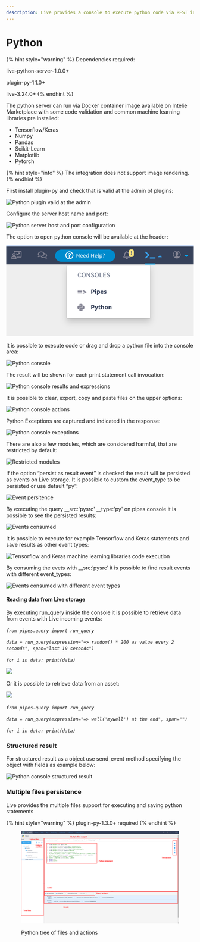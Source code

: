 ```yaml
---
description: Live provides a console to execute python code via REST integration
---
```


# Python

{% hint style="warning" %}
Dependencies required:

live-python-server-1.0.0+&#x20;

plugin-py-1.1.0+

live-3.24.0+
{% endhint %}

The python server can run via Docker container image available on Intelie Marketplace with some code validation and common machine learning libraries pre installed:

* Tensorflow/Keras
* Numpy
* Pandas
* Scikit-Learn
* Matplotlib
* Pytorch

{% hint style="info" %}
The integration does not support image rendering.
{% endhint %}

First install plugin-py and check that is valid at the admin of plugins:

![Python plugin valid at the admin](https://lh6.googleusercontent.com/qtwn6aQ67CI6\_qZNWmsB3KEHJsDZkPAKlLoIgTt05ZJiKNiuwkV7nA5JAer-6tlNxegJjymNLDSATxbo6E0yeEj3hIR9rqAaSfkpsDtju1nCNmcOveo8FF9yb7h3E3eaDEMwkhnNhNITgN85OA)

Configure the server host name and port:

![Python server host and port configuration](https://lh6.googleusercontent.com/iGCo01CMsMTyaOou\_vD-1P19DdX4RV-B5URho6Y81xoZbuO2rFzH\_3\_cyQwkLYK1NEXkuDMkHbDncPSZ8RePh3oN\_Q6Ww8Mjj1Qq8hcS8nBV4kz5Dl7dWlyetjCC5LV0H01Z5vNtgE6Jzf7Ezw)

The option to open python console will be available at the header:

![](<../.gitbook/assets/image (225).png>)

It is possible to execute code or drag and drop a python file into the console area:

![Python console](https://lh6.googleusercontent.com/Qrucr-DkZWLbn8wiQUZxaRV9CHyb-9tCOmlXUIEfpY\_xEt0sWFQW22L-nYFYjOxzB6p\_fyglsscOWBCu4yT1XOxNXfEKq2AZef-6ALQdK4wt55I6VmJ2QUzYi4PLPSEy4JTM9aLcqxQZabdkHg)

The result will be shown for each print statement call invocation:

![Python console results and expressions](https://lh4.googleusercontent.com/jr-PgARKVwwKpyDC4OVE15x5bAT0i6b5MexXhE1GinS4W5kl72wqIpjKDM5ERiY5GwP60ebtJS9p10x1MUNDmgDXv-dQCqmJQxNGwQi29NTHvPWbmBPjfGs9HtKizjn5y2XD\_CHARZp2lbJ-CA)

It is possible to clear, export, copy and paste files on the upper options:

![Python console actions](https://lh3.googleusercontent.com/n6ZftznM9Yd1hga2KAcoPivN\_jOakhF4FbGADkpvow35L0T0-iPxtFd4r-BZoPFZg38HfLZYTqxyRc5QTi5Q5Xrv7hHQQ\_MW96Ls\_VGSB9X5NlU90uuvMLPTS6kiQV-dSAnzS4gXfcx3J9uUCw)

Python Exceptions are captured and indicated in the response:

![Python console exceptions](https://lh5.googleusercontent.com/dbFuWQFBE\_qrfBcJygBnhs0S4b5BGPxnN\_y27Vf6NVJ0Hi3QVqgCq2XE0eTgfbIsenBDlv8tjp7DyThJfCwL\_3YaNKNtQOr3U2eemJa5JCGnDmanzrKV5AxysaYoQ5PpObVVipS76SAE\_gWoBw)

There are also a few modules, which are considered harmful, that are restricted by default:

![Restricted modules](https://lh5.googleusercontent.com/SmscN0uyA2QKU3o6kFfNS3lNyFHHJFz9-3npqsPSV4zyWSVH-1YxhY4CEcC6SP7v2QNFX4N50lcAiXoB0kawdfSk0LLwVFt7GwlcZRIC9chyqFwNYUHTCNRlpXB3bv9WQSvfjFMTUK9oRnRNrw)

If the option “persist as result event” is checked the result will be persisted as events on Live storage. It is possible to custom the event\_type to be persisted or use default “py”:

![Event persitence](https://lh3.googleusercontent.com/QVY9zqD-lECr8Vo82Qjl4BBS-NTtyoXiMffteF3AqVHQGm-Zv5cjEmhi4YyOGLbcRZr0N0i-UhFc8yR\_i3zoUxYfwvT7GpnJ1cu6PBElxTTO1P3FnnFYg47FzZcAMJbwTTghGRB3BcmDxju4mw)

By executing the query \_\_src:'pysrc' \_\_type:'py' on pipes console it is possible to see the persisted results:

![Events consumed](https://lh3.googleusercontent.com/T--tZC1\_tQnaP2aveFpNb7l5GhYHj5nb0F8Nwx0biwYweca5J6je3skRfNzRuDX42cbvNwNk00NyNkhWBfGZb\_1dRyojKbaoMKkOBecNFKTpmRtoSKn6DTdkGab\_HgePLzTTKYWK4Y-ky3te2w)

It is possible to execute for example Tensorflow and Keras statements and save results as other event types:

![Tensorflow and Keras machine learning libraries code execution](https://lh4.googleusercontent.com/UU-8kMrq2vjpZUPgsqAchOjRqzibIDWGNfE72Um-y6f0v3cS0FGxXUxXU6ljlKTcl9HP0dXFxWdq4vkyxtZ5ccwgDOcOOblYXQW38EJDyK4HzapA-SI4E\_mgl6ry012uc8TJIoLm7fj6azQJgA)

By consuming the evets with \_\_src:’pysrc’ it is possible to find result events with different event\_types:

![Events consumed with different event types](https://lh4.googleusercontent.com/UcM0WnR7JpmfOjhMpf91\_0lGagsGYvnv-hDnX8eAz-f8A7U0oStOMiugDbCaxuPpTuzEdIwEl958KzwXhwC2rnqiC0zEC97XmmEnOWjzrMiNatV2\_rXunCj8SThv2sKD2GQtVw7r4NEQ1J1eYA)

#### Reading data from Live storage

By executing run\_query inside the console it is possible to retrieve data from events with Live incoming events:

_`from pipes.query import run_query`_

_`data = run_query(expression="=> random() * 200 as value every 2 seconds", span="last 10 seconds")`_

_`for i in data: print(data)`_

![](https://lh3.googleusercontent.com/i-8BWFnQyWR-g8hjDK3vpPz1NYBvBUDTttDmg9zdRe6xIR\_XA0hGINyaxoNQF\_elSpq339e3uDMtFfPendt1JnbFw7\_eCwZ86v47X2P6Sz0RgQIVVLPqsGAM6fb6mzSzG1AVmN98ND7YooCfN5Q)

Or it is possible to retrieve data from an asset:

![](https://lh3.googleusercontent.com/iGGM8kQN8h1sGI5pO0l6OKrcsC1LtEycwmGKyni7mqXDUS4dIO-MC5Pk9IYBpai76sy6DbK0dK7PBWFzPUObjbalkgrPMO2mNcjiMWYge9TqyBNpofInazCONTo0S2YBBkcIDYdh0k--g8Bwl9o)

_`from pipes.query import run_query`_

_`data = run_query(expression="=> well('mywell') at the end", span="")`_

_`for i in data: print(data)`_

### **Structured result**

For structured result as a object use send\_event method specifying the object with fields as example below:

![Python console structured result](https://lh5.googleusercontent.com/0aS6\_fC9oAVF2JAixGolmDxvZOEhO1TcG4GgEJ8943gLfS2XpJiaOuqjxrXsy1kgoOROyXUUzq2vUmQNogUismDfsvzCAgjCMQ37N4waOq6OZKTOJCDyrWobL-Pm-D3wrJnGAHqjz-5Qqfk4L60)

### Multiple files persistence

Live provides the multiple files support for executing and saving python statements

{% hint style="warning" %}
plugin-py-1.3.0+  required
{% endhint %}

<figure><img src="../.gitbook/assets/image (322).png" alt=""><figcaption><p>Python tree of files and actions</p></figcaption></figure>
